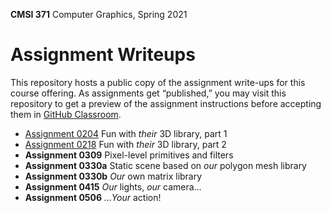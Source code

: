 **CMSI 371** Computer Graphics, Spring 2021

# Assignment Writeups
This repository hosts a public copy of the assignment write-ups for this course offering. As assignments get “published,” you may visit this repository to get a preview of the assignment instructions before accepting them in [GitHub Classroom](https://classroom.github.com).

- [Assignment 0204](./their-3d-library-v1.md) Fun with _their_ 3D library, part 1
- [Assignment 0218](./their-3d-library-v2.md) Fun with _their_ 3D library, part 2
- **Assignment 0309** Pixel-level primitives and filters
- **Assignment 0330a** Static scene based on _our_ polygon mesh library
- **Assignment 0330b** _Our_ own matrix library
- **Assignment 0415** _Our_ lights, _our_ camera…
- **Assignment 0506** _…Your_ action!

